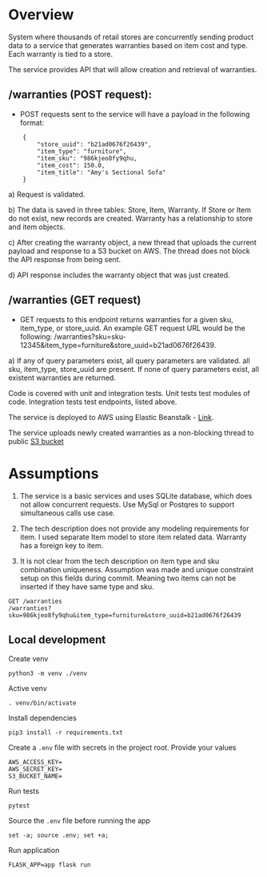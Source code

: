 # Overview

System where thousands of retail stores are concurrently sending product data to a service that generates warranties based on item cost and type.
Each warranty is tied to a store.

The service provides API that will allow creation and retrieval of warranties.

## /warranties (POST request):
- POST requests sent to the service will have a payload in the following format: 
```
    {
        "store_uuid": "b21ad0676f26439",
        "item_type": "furniture",
        "item_sku": "986kjeo8fy9qhu,
        "item_cost": 150.0,
        "item_title": "Amy's Sectional Sofa"
    }
```
		
a) Request is validated.

b) The data is saved in three tables: Store, Item, Warranty. If Store or Item do not exist, new records are created.
    Warranty has a relationship to store and item objects.
    
c) After creating the warranty object, a new thread that uploads the current payload and response to a S3 bucket on AWS.
    The thread does not block the API response from being sent.
    
d) API response includes the warranty object that was just created.

## /warranties (GET request)

- GET requests to this endpoint returns warranties for a given sku, item_type, or store_uuid.
An example GET request URL would be the following: /warranties?sku=sku-12345&item_type=furniture&store_uuid=b21ad0676f26439.

a) If any of query parameters exist, all query parameters are validated. all sku, item_type, store_uuid are present.
    If none of query parameters exist, all existent warranties are returned.

Code is covered with unit and integration tests.
Unit tests test modules of code.
Integration tests test endpoints, listed above.

The service is deployed to AWS using Elastic Beanstalk - [Link](https://example.com).

The service uploads newly created warranties as a non-blocking thread to public [S3 bucket](https://s3.console.aws.amazon.com/s3/buckets/warranty-service?region=us-east-1)


# Assumptions

1. The service is a basic services and uses SQLite database, which does not allow concurrent requests. Use MySql or Postqres to support simultaneous calls use case.

2. The tech description does not provide any modeling requirements for item. I used separate Item model to store item related data. Warranty has a foreign key to item.

3. It is not clear from the tech description on item type and sku combination uniqueness.
Assumption was made and unique constraint setup on this fields during commit.
Meaning two items can not be inserted if they have same type and sku.
```
GET /warranties
/warranties?sku=986kjeo8fy9qhu&item_type=furniture&store_uuid=b21ad0676f26439
```

## Local development

Create venv
```
python3 -m venv ./venv
```

Active venv
```
. venv/bin/activate
```

Install dependencies
```
pip3 install -r requirements.txt
```

Create a `.env` file with secrets in the project root. Provide your values
```
AWS_ACCESS_KEY=
AWS_SECRET_KEY=
S3_BUCKET_NAME=
```

Run tests
```
pytest
```

Source the `.env` file before running the app
```
set -a; source .env; set +a;
```

Run application
```
FLASK_APP=app flask run
```
